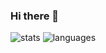### Hi there 👋

![stats](https://github-readme-stats.vercel.app/api?username=ShenYT0&theme=tokyonight&show_icons=true)
![languages](https://github-readme-stats.vercel.app/api/top-langs/?username=ShenYT0&theme=tokyonight&layout=compact&hide=html,SCSS,CSS,Frege)
<!--
**ShenYT0/shenyt0** is a ✨ _special_ ✨ repository because its `README.md` (this file) appears on your GitHub profile.

Here are some ideas to get you started:

- 🔭 I’m currently working on ...
- 🌱 I’m currently learning ...
- 👯 I’m looking to collaborate on ...
- 🤔 I’m looking for help with ...
- 💬 Ask me about ...
- 📫 How to reach me: ...
- 😄 Pronouns: ...
- ⚡ Fun fact: ...
-->
